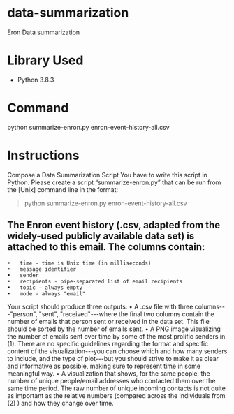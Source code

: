 # data-summarization
Eron Data summarization

# Library Used
- Python 3.8.3

# Command
python summarize-enron.py enron-event-history-all.csv

# Instructions

Compose a Data Summarization Script
You have to write this script in Python.
Please create a script “summarize-enron.py” that can be run from the [Unix] command line in the format:
> python summarize-enron.py enron-event-history-all.csv
## The Enron event history (.csv, adapted from the widely-used publicly available data set) is attached to this email. The columns contain:
	•	time - time is Unix time (in milliseconds)
	•	message identifier
	•	sender
	•	recipients - pipe-separated list of email recipients
	•	topic - always empty
	•	mode - always "email"
Your script should produce three outputs:
	•	A .csv file with three columns---"person", "sent", "received"---where the final two columns contain the number of emails that person sent or received in the data set. This file should be sorted by the number of emails sent.
	•	A PNG image visualizing the number of emails sent over time by some of the most prolific senders in (1). There are no specific guidelines regarding the format and specific content of the visualization---you can choose which and how many senders to include, and the type of plot---but you should strive to make it as clear and informative as possible, making sure to represent time in some meaningful way.
	•	A visualization that shows, for the same people, the number of unique people/email addresses who contacted them over the same time period. The raw number of unique incoming contacts is not quite as important as the relative numbers (compared across the individuals from (2) ) and how they change over time.
